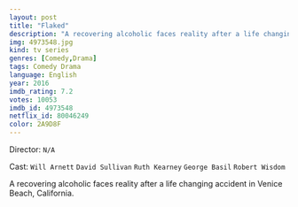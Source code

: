 ```yaml
---
layout: post
title: "Flaked"
description: "A recovering alcoholic faces reality after a life changing accident in Venice Beach, California..."
img: 4973548.jpg
kind: tv series
genres: [Comedy,Drama]
tags: Comedy Drama 
language: English
year: 2016
imdb_rating: 7.2
votes: 10053
imdb_id: 4973548
netflix_id: 80046249
color: 2A9D8F
---
```

Director: `N/A`  

Cast: `Will Arnett` `David Sullivan` `Ruth Kearney` `George Basil` `Robert Wisdom` 

A recovering alcoholic faces reality after a life changing accident in Venice Beach, California.